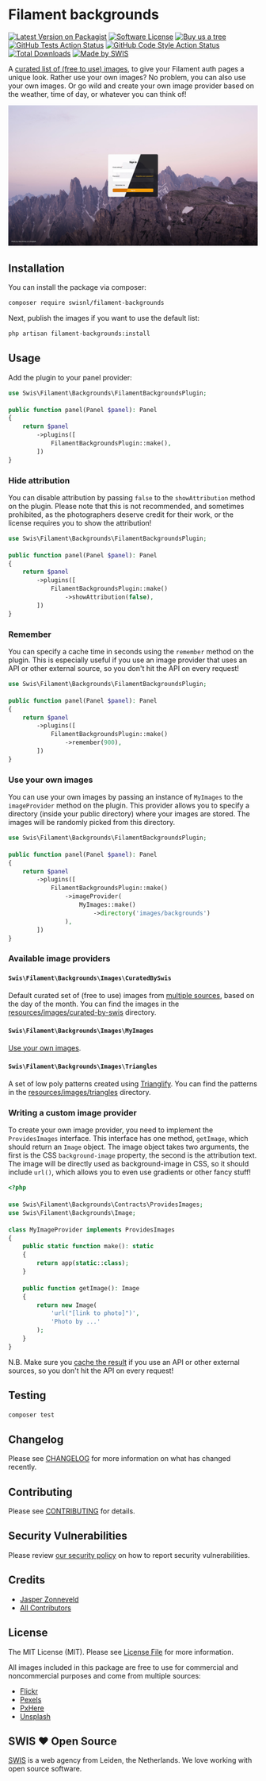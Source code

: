 # Filament backgrounds

[![Latest Version on Packagist](https://img.shields.io/packagist/v/swisnl/filament-backgrounds.svg?style=flat-square)](https://packagist.org/packages/swisnl/filament-backgrounds)
[![Software License](https://img.shields.io/badge/license-MIT-brightgreen.svg?style=flat-square)](LICENSE.md)
[![Buy us a tree](https://img.shields.io/badge/Treeware-%F0%9F%8C%B3-lightgreen.svg?style=flat-square)](https://plant.treeware.earth/swisnl/filament-backgrounds)
[![GitHub Tests Action Status](https://img.shields.io/github/actions/workflow/status/swisnl/filament-backgrounds/run-tests.yml?branch=main&label=tests&style=flat-square)](https://github.com/swisnl/filament-backgrounds/actions?query=workflow%3Arun-tests+branch%3Amain)
[![GitHub Code Style Action Status](https://img.shields.io/github/actions/workflow/status/swisnl/filament-backgrounds/fix-php-code-styling.yml?branch=main&label=code%20style&style=flat-square)](https://github.com/swisnl/filament-backgrounds/actions?query=workflow%3A"Fix+PHP+Code+Styling"+branch%3Amain)
[![Total Downloads](https://img.shields.io/packagist/dt/swisnl/filament-backgrounds.svg?style=flat-square)](https://packagist.org/packages/swisnl/filament-backgrounds)
[![Made by SWIS](https://img.shields.io/badge/%F0%9F%9A%80-made%20by%20SWIS-%230737A9.svg?style=flat-square)](https://www.swis.nl)

A [curated list of (free to use) images](resources/images/curated-by-swis), to give your Filament auth pages a unique look. Rather use your own images? No problem, you can also use your own images. Or go wild and create your own image provider based on the weather, time of day, or whatever you can think of!

<div class="filament-hidden">

![Filament backgrounds screenshot](/art/screenshot.jpg)

</div>

## Installation

You can install the package via composer:

```bash
composer require swisnl/filament-backgrounds
```

Next, publish the images if you want to use the default list:

```bash
php artisan filament-backgrounds:install
```

## Usage

Add the plugin to your panel provider:

```php
use Swis\Filament\Backgrounds\FilamentBackgroundsPlugin;
 
public function panel(Panel $panel): Panel
{
    return $panel
        ->plugins([
            FilamentBackgroundsPlugin::make(),
        ])
}
```

### Hide attribution

You can disable attribution by passing `false` to the `showAttribution` method on the plugin. Please note that this is not recommended, and sometimes prohibited, as the photographers deserve credit for their work, or the license requires you to show the attribution!

```php
use Swis\Filament\Backgrounds\FilamentBackgroundsPlugin;
 
public function panel(Panel $panel): Panel
{
    return $panel
        ->plugins([
            FilamentBackgroundsPlugin::make()
                ->showAttribution(false),
        ])
}
```

### Remember

You can specify a cache time in seconds using the `remember` method on the plugin. This is especially useful if you use an image provider that uses an API or other external source, so you don't hit the API on every request!

```php
use Swis\Filament\Backgrounds\FilamentBackgroundsPlugin;
 
public function panel(Panel $panel): Panel
{
    return $panel
        ->plugins([
            FilamentBackgroundsPlugin::make()
                ->remember(900),
        ])
}
```

### Use your own images

You can use your own images by passing an instance of `MyImages` to the `imageProvider` method on the plugin. This provider allows you to specify a directory (inside your public directory) where your images are stored. The images will be randomly picked from this directory.

```php
use Swis\Filament\Backgrounds\FilamentBackgroundsPlugin;
 
public function panel(Panel $panel): Panel
{
    return $panel
        ->plugins([
            FilamentBackgroundsPlugin::make()
                ->imageProvider(
                    MyImages::make()
                        ->directory('images/backgrounds')
                ),
        ])
}
```

### Available image providers

#### `Swis\Filament\Backgrounds\Images\CuratedBySwis`

Default curated set of (free to use) images from [multiple sources](#license), based on the day of the month. You can find the images in the [resources/images/curated-by-swis](resources/images/curated-by-swis) directory.

#### `Swis\Filament\Backgrounds\Images\MyImages`

[Use your own images](#use-your-own-images).

#### `Swis\Filament\Backgrounds\Images\Triangles`

A set of low poly patterns created using [Trianglify](https://github.com/qrohlf/trianglify). You can find the patterns in the [resources/images/triangles](resources/images/triangles) directory.

### Writing a custom image provider

To create your own image provider, you need to implement the `ProvidesImages` interface. This interface has one method, `getImage`, which should return an `Image` object. The image object takes two arguments, the first is the CSS `background-image` property, the second is the attribution text. The image will be directly used as background-image in CSS, so it should include `url()`, which allows you to even use gradients or other fancy stuff!

```php
<?php

use Swis\Filament\Backgrounds\Contracts\ProvidesImages;
use Swis\Filament\Backgrounds\Image;

class MyImageProvider implements ProvidesImages
{
    public static function make(): static
    {
        return app(static::class);
    }

    public function getImage(): Image
    {
        return new Image(
            'url("[link to photo]")',
            'Photo by ...'
        );
    }
}
```

N.B. Make sure you [cache the result](#remember) if you use an API or other external sources, so you don't hit the API on every request!

## Testing

```bash
composer test
```

## Changelog

Please see [CHANGELOG](CHANGELOG.md) for more information on what has changed recently.

## Contributing

Please see [CONTRIBUTING](.github/CONTRIBUTING.md) for details.

## Security Vulnerabilities

Please review [our security policy](../../security/policy) on how to report security vulnerabilities.

## Credits

- [Jasper Zonneveld](https://github.com/JaZo)
- [All Contributors](../../contributors)

## License

The MIT License (MIT). Please see [License File](LICENSE.md) for more information.

All images included in this package are free to use for commercial and noncommercial purposes and come from multiple sources:
* [Flickr](https://www.flickr.com/)
* [Pexels](https://www.pexels.com/)
* [PxHere](https://pxhere.com/)
* [Unsplash](https://unsplash.com/)

## SWIS ❤️ Open Source

[SWIS](https://www.swis.nl) is a web agency from Leiden, the Netherlands. We love working with open source software. 
